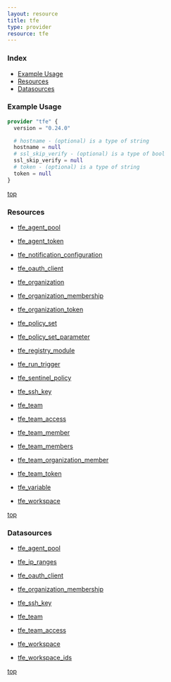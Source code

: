 ```yaml
---
layout: resource
title: tfe
type: provider
resource: tfe
---
```


### Index

- [Example Usage](#example-usage)
- [Resources](#resources)
- [Datasources](#datasources)

### Example Usage

```terraform
provider "tfe" {
  version = "0.24.0"

  # hostname - (optional) is a type of string
  hostname = null
  # ssl_skip_verify - (optional) is a type of bool
  ssl_skip_verify = null
  # token - (optional) is a type of string
  token = null
}
```

[top](#index)

### Resources


- [tfe_agent_pool](./r/tfe_agent_pool.md)

- [tfe_agent_token](./r/tfe_agent_token.md)

- [tfe_notification_configuration](./r/tfe_notification_configuration.md)

- [tfe_oauth_client](./r/tfe_oauth_client.md)

- [tfe_organization](./r/tfe_organization.md)

- [tfe_organization_membership](./r/tfe_organization_membership.md)

- [tfe_organization_token](./r/tfe_organization_token.md)

- [tfe_policy_set](./r/tfe_policy_set.md)

- [tfe_policy_set_parameter](./r/tfe_policy_set_parameter.md)

- [tfe_registry_module](./r/tfe_registry_module.md)

- [tfe_run_trigger](./r/tfe_run_trigger.md)

- [tfe_sentinel_policy](./r/tfe_sentinel_policy.md)

- [tfe_ssh_key](./r/tfe_ssh_key.md)

- [tfe_team](./r/tfe_team.md)

- [tfe_team_access](./r/tfe_team_access.md)

- [tfe_team_member](./r/tfe_team_member.md)

- [tfe_team_members](./r/tfe_team_members.md)

- [tfe_team_organization_member](./r/tfe_team_organization_member.md)

- [tfe_team_token](./r/tfe_team_token.md)

- [tfe_variable](./r/tfe_variable.md)

- [tfe_workspace](./r/tfe_workspace.md)


[top](#index)

### Datasources


- [tfe_agent_pool](./d/tfe_agent_pool.md)

- [tfe_ip_ranges](./d/tfe_ip_ranges.md)

- [tfe_oauth_client](./d/tfe_oauth_client.md)

- [tfe_organization_membership](./d/tfe_organization_membership.md)

- [tfe_ssh_key](./d/tfe_ssh_key.md)

- [tfe_team](./d/tfe_team.md)

- [tfe_team_access](./d/tfe_team_access.md)

- [tfe_workspace](./d/tfe_workspace.md)

- [tfe_workspace_ids](./d/tfe_workspace_ids.md)


[top](#index)